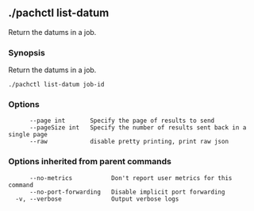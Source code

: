 ## ./pachctl list-datum

Return the datums in a job.

### Synopsis


Return the datums in a job.

```
./pachctl list-datum job-id
```

### Options

```
      --page int       Specify the page of results to send
      --pageSize int   Specify the number of results sent back in a single page
      --raw            disable pretty printing, print raw json
```

### Options inherited from parent commands

```
      --no-metrics           Don't report user metrics for this command
      --no-port-forwarding   Disable implicit port forwarding
  -v, --verbose              Output verbose logs
```

